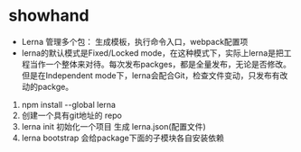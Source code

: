 # showhand

- Lerna 管理多个包： 生成模板，执行命令入口，webpack配置项
- lerna的默认模式是Fixed/Locked mode，在这种模式下，实际上lerna是把工程当作一个整体来对待。每次发布packges，都是全量发布，无论是否修改。但是在Independent mode下，lerna会配合Git，检查文件变动，只发布有改动的packge。


1. npm install --global lerna
2. 创建一个具有git地址的 repo
3. lerna init 初始化一个项目 生成 lerna.json(配置文件)
4. lerna bootstrap 会给package下面的子模块各自安装依赖

